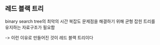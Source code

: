 ## 레드 블랙 트리 

binary search tree의 최악의 시간 복잡도 문제점을 해결하기 위해 균형 잡힌 트리를 유지하는 자료구조가 필요함 

-> 이런 이유로 만들어진 것이 레드 블랙 트리이다 













































































